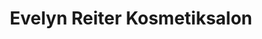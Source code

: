 ---
title: "Evelyn Reiter Kosmetiksalon"
url: /voecklabruck/evelyn-reiter-kosmetiksalon/
shop: Kosmetik
---